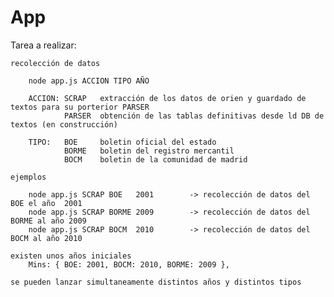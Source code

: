 ﻿# App

Tarea a realizar:

	recolección de datos

		node app.js ACCION TIPO AÑO

		ACCION: SCRAP	extracción de los datos de orien y guardado de textos para su porterior PARSER
				PARSER	obtención de las tablas definitivas desde ld DB de textos (en construcción)

		TIPO:	BOE		boletin oficial del estado
				BORME	boletin del registro mercantil
				BOCM	boletin de la comunidad de madrid
		
	ejemplos
		
		node app.js SCRAP BOE 	2001		-> recolección de datos del BOE el año	2001
		node app.js SCRAP BORME	2009		-> recolección de datos del BORME al año 2009
		node app.js SCRAP BOCM	2010		-> recolección de datos del BOCM al año 2010

	existen unos años iniciales
		Mins: { BOE: 2001, BOCM: 2010, BORME: 2009 },
	
	se pueden lanzar simultaneamente distintos años y distintos tipos